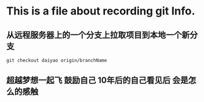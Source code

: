 

# This is a file about recording git Info.

## 从远程服务器上的一个分支上拉取项目到本地一个新分支   

	git checkout daiyao origin/branchName  

## 超越梦想一起飞 鼓励自己 10年后的自己看见后 会是怎么的感触


